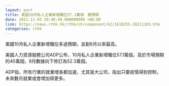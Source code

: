 ```yaml
---
layout: post
title: 美國10月私人企業新增職位57.1萬個　勝預期
date: 2021-11-03 20:40:49.000000000 +08:00
link: https://news.rthk.hk/rthk/ch/component/k2/1618255-20211103.htm
categories: rthk
---
```


美國10月私人企業新增職位多過預期，並創6月以來最高。

美國人力資源服務公司ADP公布，10月私人企業新增職位57.1萬個，高於市場預期的40萬個，9月數據向下修訂為52.3萬個。

ADP指，所有行業的就業增長都加速，尤其是大公司，指出只要疫情得到控制，未來數月就業或會增加得更多。
